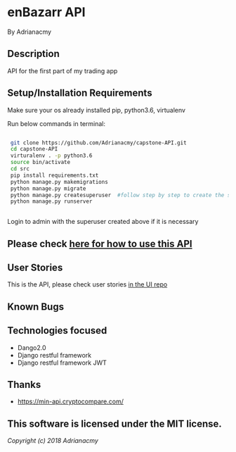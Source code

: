 
# enBazarr API


By Adrianacmy

## Description

API for the first part of my trading app 

## Setup/Installation Requirements


Make sure your os already installed pip, python3.6, virtualenv <br/>

Run below commands in terminal:

```sh

 git clone https://github.com/Adrianacmy/capstone-API.git
 cd capstone-API
 virturalenv . -p python3.6
 source bin/activate
 cd src
 pip install requirements.txt
 python manage.py makemigrations
 python manage.py migrate
 python manage.py createsuperuser  #follow step by step to create the superuser
 python manage.py runserver
 
```

Login to admin with the superuser created above if it is necessary  

## Please check [here for how to use this API](#)

## User Stories

This is the API, please check user stories [in the UI repo](https://github.com/Adrianacmy/capstone-UI/tree/master)

## Known Bugs

## Technologies focused

- Dango2.0
- Django restful framework
- Django restful framework JWT

## Thanks

- https://min-api.cryptocompare.com/

## This software is licensed under the MIT license.

*Copyright (c) 2018 Adrianacmy*